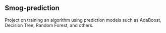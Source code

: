 ## Smog-prediction

Project on training an algorithm using prediction models such as AdaBoost, Decision Tree, Random Forest, and others.
